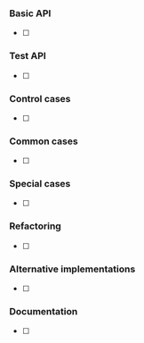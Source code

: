 ### Basic API
- [ ]

### Test API
- [ ] 

### Control cases
- [ ] 

### Common cases 
- [ ] 

### Special cases
- [ ] 

### Refactoring
- [ ]

### Alternative implementations
- [ ]  
    
### Documentation
- [ ] 
